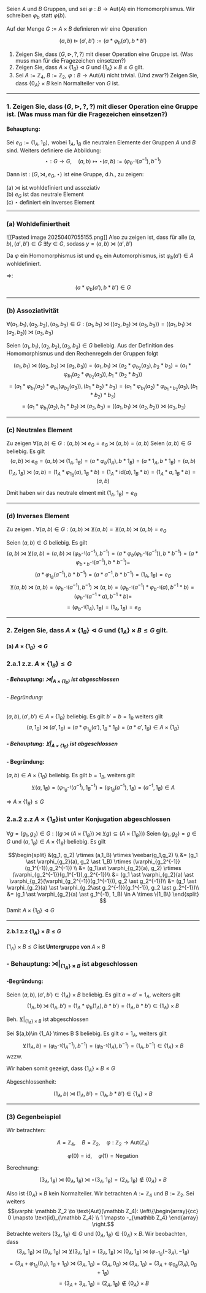 Seien $A$ und $B$ Gruppen, und sei $\varphi : B \to \text{Aut}(A)$ ein Homomorphismus. Wir schreiben $\varphi_b$ statt $\varphi(b)$.

Auf der Menge $G := A \times B$ definieren wir eine Operation

$$
(a, b) \triangleright (a', b') := (a \ast \varphi_b(a'), b \ast b')
$$

1. Zeigen Sie, dass $(G, \triangleright, ?, ?)$ mit dieser Operation eine Gruppe ist. (Was muss man für die Fragezeichen einsetzen?)  
2. Zeigen Sie, dass $A \times \{1_B\} \triangleleft G$ und $\{1_A\} \times B \leq G$ gilt.  
3. Sei $A := \mathbb{Z}_4$, $B := \mathbb{Z}_2$, $\varphi : B \to \text{Aut}(A)$ nicht trivial. (Und zwar?) Zeigen Sie, dass $\{0_A\} \times B$ kein Normalteiler von $G$ ist.
---
### 1. Zeigen Sie, dass $(G, \triangleright, ?, ?)$ mit dieser Operation eine Gruppe ist. (Was muss man für die Fragezeichen einsetzen?) 
#### Behauptung:
Sei $e_G := (1_A, 1_B), \text{ wobei } 1_A, 1_B \text{ die neutralen Elemente der Gruppen } A \text{ und } B \text{ sind.}$
Weiters definiere die Abbildung: 
$$
\star : G \to G, \quad (a,b) \mapsto \star(a,b) := (\varphi_{b^{-1}}(a^{-1}), b^{-1})
$$

Dann ist : $(G, \rtimes, e_G, \star)$ ist eine Gruppe, d.h., zu zeigen:

(a) $\rtimes$ ist wohldefiniert und assoziativ  
(b) $e_G$ ist das neutrale Element  
(c) $\star$ definiert ein inverses Element  

---
### (a) Wohldefiniertheit

![[Pasted image 20250407055155.png]]
Also zu zeigen ist, dass für alle $(a,b), (a',b')\in G$  $\exists! y \in G$, sodass $y = (a,b) \rtimes (a',b')$

Da $\varphi$ ein Homomorphismus ist und $\varphi_b$ ein Automorphismus, ist $\varphi_b(a') \in A$ wohldefiniert.  

$\Rightarrow$:

$$
(a\ast \varphi_b(a'), b\ast b')\in G
$$

---

### (b) Assoziativität
$\forall (a_1,b_1),(a_2,b_2),(a_3,b_3)\in G: (a_1,b_1)\rtimes((a_2,b_2)\rtimes (a_3,b_3)) = ((a_1,b_1)\rtimes(a_2,b_2))\rtimes (a_3,b_3)$

Seien $(a_1,b_1),(a_2,b_2),(a_3,b_3)\in G$ beliebig. 
Aus der Definition des Homomorphismus und den Rechenregeln der Gruppen folgt

$$(a_1,b_1)\rtimes((a_2,b_2)\rtimes (a_3,b_3)) = (a_1, b_1)\rtimes (a_2\ast \varphi_{b_2}(a_3), b_2 \ast b_3) = (a_1 \ast \varphi_{b_1}(a_2\ast \varphi_{b_2}(a_3)), b_1 \ast (b_2 \ast b_3))$$
$$ = (a_1 \ast \varphi_{b_1}(a_2) \ast \varphi_{b_1}(\varphi_{ b_2}(a_3)), (b_1 \ast b_2)\ast b_3) = (a_1 \ast \varphi_{b_1}(a_2) \ast \varphi_{b_1 \ast b_2}(a_3), (b_1 \ast b_2)\ast b_3)$$
$$= (a_1 \ast \varphi_{b_1}(a_2), b_1 \ast b_2) \rtimes (a_3, b_3) = ((a_1,b_1)\rtimes(a_2,b_2))\rtimes (a_3,b_3)$$


---

### (c) Neutrales Element
Zu zeigen $\forall (a,b)\in G: (a,b)\rtimes e_G = e_G \rtimes (a,b) = (a,b)$
Seien $(a,b)\in G$ beliebig. Es gilt
$$(a,b) \rtimes e_G = (a,b) \rtimes (1_A,1_B) = (a\ast \varphi_b(1_A), b\ast 1_B) = (a\ast 1_A, b\ast 1_B)=(a,b)$$
$$(1_A,1_B) \rtimes (a,b) = (1_A \ast \varphi_{1_B}(a), 1_B \ast b) = (1_A \ast \text{id}(a), 1_B \ast b ) = (1_A \ast a, 1_B\ast b ) = (a,b)$$

Dmit haben wir das neutrale elment mit $(1_{A},1_{B}) = e_{G}$

---

### (d) Inverses Element
Zu zeigen . $\forall (a,b)\in G: (a,b) \rtimes \veebar(a,b) =  \veebar(a,b) \rtimes (a,b) = e_G$

Seien $(a,b)\in G$ beliebig. Es gilt 
$$(a,b) \rtimes \veebar(a,b) = (a,b) \rtimes (\varphi_{b^{-1}}(a^{-1}), b^{-1}) = (a\ast \varphi_b(\varphi_{b^{-1}}(a^{-1})), b\ast b^{-1}) = (a\ast \varphi_{b\ast b^{-1}}(a^{-1}), b\ast b^{-1}) = $$ $$(a\ast \varphi_{1_B}(a^{-1}), b\ast b^{-1}) = (a\ast a^{-1}, b\ast b^{-1}) = (1_A, 1_B) = e_G$$
$$\veebar(a,b) \rtimes (a,b) = (\varphi_{b^{-1}}(a^{-1}), b^{-1}) \rtimes (a,b) = (\varphi_{b^{-1}}(a^{-1}) \ast \varphi_{b^{-1}}(a), b^{-1} \ast b) = (\varphi_{b^{-1}}(a^{-1} \ast a), b^{-1}\ast b) = $$$$ = (\varphi_{b^{-1}}(1_A), 1_B) = (1_A,1_B) = e_G$$

---

### 2. Zeigen Sie, dass $A \times \{1_B\} \triangleleft G$ und $\{1_A\} \times B \leq G$ gilt.  

#### (a) $A \times \{1_B\} \vartriangleleft G$

### 2.a.1 z.z. $A\times \{1_B\} \leq G$


##### - Behauptung:  $\rtimes|_{A \times \{1_B\}}$ ist abgeschlossen
###### - Begründung: 
 $(a,b), (a',b')\in A\times \{1_B\}$ beliebig. Es gilt $b' = b = 1_B$ weiters gilt  
$$(a,1_B) \rtimes (a',1_B) = (a\ast \varphi_{1_B}(a'), 1_B \ast 1_B) = (a\ast a', 1_B) \in A \times \{1_B\}$$

##### - Behauptung: $\veebar|_{A \times \{1_B\}}$ ist abgeschlossen
#### - Begründung: 
$(a,b) \in A\times \{1_B\}$ beliebig. Es gilt $b = 1_B$, weiters gilt
$$\veebar(a,1_B) = (\varphi_{1_B^{-1}}(a^{-1}), 1_B^{-1}) = (\varphi_{1_B}(a^{-1}), 1_B) = (a^{-1}, 1_B) \in A $$

$\Rightarrow$ $A \times \{1_B\} \leq G$
 
### 2.a.2  z.z $A\times \{1_B\} \textbf{ist unter Konjugation abgeschlossen}$

$\forall g=(g_1,g_2)\in G : ((g \rtimes(A \times \{1_B\})\rtimes \veebar g) \subseteq (A \times \{1_B\}))$
Seien $(g_1,g_2) = g\in G$ und $(a,1_B)\in A\times \{1_B\}$ beliebig. Es gilt

$$\begin{split}
&(g_1, g_2) \rtimes (a,1_B) \rtimes \veebar(g_1,g_2) \\
&= (g_1 \ast \varphi_{g_2}(a), g_2 \ast 1_B) \rtimes (\varphi_{g_2^{-1}}(g_1^{-1}),g_2^{-1}) \\
&= (g_1\ast \varphi_{g_2}(a), g_2)  \rtimes (\varphi_{g_2^{-1}}(g_1^{-1}),g_2^{-1})\\
&= (g_1 \ast \varphi_{g_2}(a) \ast  \varphi_{g_2}(\varphi_{g_2^{-1}}(g_1^{-1})), g_2 \ast g_2^{-1})\\
&= (g_1 \ast \varphi_{g_2}(a) \ast  \varphi_{g_2\ast g_2^{-1}}(g_1^{-1}), g_2 \ast g_2^{-1})\\
&= (g_1 \ast \varphi_{g_2}(a) \ast g_1^{-1}, 1_B) \in A \times \{1_B\}
\end{split}
$$
Damit  $A \times \{1_B\} \vartriangleleft G$

---

#### 2.b.1 z.z $\{1_A\} \times B \leq G$
 $\{1_A\} \times B \leq G \textbf{ ist Untergruppe von } A \times B$


### - Behauptung:  $\rtimes|_{\{1_A\} \times B }$ ist abgeschlossen
#### -Begründung:
Seien $(a,b) , (a',b') \in \{1_A\} \times B$ beliebig. Es gilt $a = a' = 1_A$, weiters gilt 
$$(1_A, b) \rtimes (1_A, b') = (1_A \ast \varphi_{b}(1_A), b \ast b') = (1_A, b \ast b') \in \{1_A\} \times B$$

Beh. $\veebar|_{\{1_A\} \times B }$ ist abgeschlossen

Sei $(a,b)\in \{1_A\} \times B $ beliebig. Es gilt $a = 1_A$, weiters gilt 
$$\veebar(1_A, b) = (\varphi_{b^{-1}}(1_A^{-1}), b^{-1}) = (\varphi_{b^{-1}}(1_A), b^{-1})  = (1_A, b^{-1})\in \{1_A\}\times B $$
wzzw.


Wir haben somit gezeigt, dass $\{1_A\} \times B \leq G$

Abgeschlossenheit:

$$
(1_A, b) \rtimes (1_A, b') = (1_A, b \ast b') \in \{1_A\} \times B
$$

---

### (3) Gegenbeispiel

Wir betrachten:

$$
A = \mathbb{Z}_4, \quad B = \mathbb{Z}_2, \quad \varphi: \mathbb{Z}_2 \to \text{Aut}(\mathbb{Z}_4)
$$

$$
\varphi(0) = \text{id}, \quad \varphi(1) = \text{Negation}
$$

Berechnung:

$$
(3_A, 1_B) \rtimes (0_A, 1_B) \rtimes \star(3_A,1_B) = (2_A, 1_B) \notin \{0_A\} \times B
$$

Also ist $\{0_A\} \times B$ kein Normalteiler.
Wir betrachten $A := \mathbb Z_4$ und $B := \mathbb Z_2$. Sei weiters 
$$\varphi: \mathbb Z_2 \to \text{Aut}(\mathbb Z_4): \left\{\begin{array}{cc}
     0 \mapsto \text{id}_{\mathbb Z_4} \\
      1 \mapsto -_{\mathbb Z_4} 
\end{array} \right.$$
Betrachte weiters $(3_A,1_B)\in G$ und $(0_A, 1_B) \in \{0_A\}\times B$. Wir beobachten, dass
$$(3_A, 1_B) \rtimes (0_A, 1_B) \rtimes \veebar(3_A,1_B) = (3_A, 1_B) \rtimes (0_A, 1_B) \rtimes (\varphi_{-1_B}(-3_A),-1_B) $$
$$ = (3_A + \varphi_{1_B}(0_A), 1_B + 1_B) \rtimes (3_A, 1_B) = (3_A, 0_B)\rtimes (3_A,1_B) = (3_A + \varphi_{0_B}(3_A), 0_B+1_B) $$$$ = (3_A+3_A, 1_B ) = (2_A,1_B)\notin \{0_A\}\times B$$
